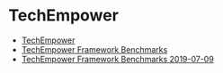 # TechEmpower

- [TechEmpower](https://www.techempower.com/)
- [TechEmpower Framework Benchmarks](https://www.techempower.com/benchmarks/#section=data-r13&hw=peak&test=plaintext)
- [TechEmpower Framework Benchmarks 2019-07-09](https://www.techempower.com/benchmarks/#section=data-r18&hw=ph&test=json)

